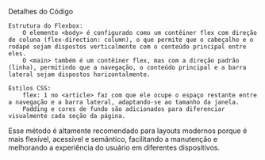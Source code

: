 Detalhes do Código

    Estrutura do Flexbox:
        O elemento <body> é configurado como um contêiner flex com direção de coluna (flex-direction: column), o que permite que o cabeçalho e o rodapé sejam dispostos verticalmente com o conteúdo principal entre eles.
        O <main> também é um contêiner flex, mas com a direção padrão (linha), permitindo que a navegação, o conteúdo principal e a barra lateral sejam dispostos horizontalmente.

    Estilos CSS:
        flex: 1 no <article> faz com que ele ocupe o espaço restante entre a navegação e a barra lateral, adaptando-se ao tamanho da janela.
        Padding e cores de fundo são adicionados para diferenciar visualmente cada seção da página.

Esse método é altamente recomendado para layouts modernos porque é mais flexível, acessível e semântico, facilitando a manutenção e melhorando a experiência do usuário em diferentes dispositivos.